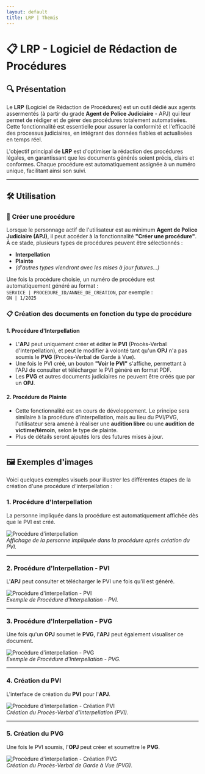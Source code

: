 ```yaml
---
layout: default
title: LRP | Themis
---
```


# 📋 **LRP** - Logiciel de Rédaction de Procédures

## 🔍 **Présentation**  

Le **LRP** (Logiciel de Rédaction de Procédures) est un outil dédié aux agents assermentés (à partir du grade **Agent de Police Judiciaire** - APJ) qui leur permet de rédiger et de gérer des procédures totalement automatisées. Cette fonctionnalité est essentielle pour assurer la conformité et l'efficacité des processus judiciaires, en intégrant des données fiables et actualisées en temps réel. 

L'objectif principal de **LRP** est d'optimiser la rédaction des procédures légales, en garantissant que les documents générés soient précis, clairs et conformes. Chaque procédure est automatiquement assignée à un numéro unique, facilitant ainsi son suivi.

---

## 🛠️ **Utilisation**  

### 📂 **Créer une procédure**  
Lorsque le personnage actif de l'utilisateur est au minimum **Agent de Police Judiciaire (APJ)**, il peut accéder à la fonctionnalité **"Créer une procédure"**. À ce stade, plusieurs types de procédures peuvent être sélectionnés :

- **Interpellation**
- **Plainte**
- *(d'autres types viendront avec les mises à jour futures...)*

Une fois la procédure choisie, un numéro de procédure est automatiquement généré au format :  
`SERVICE | PROCEDURE_ID/ANNEE_DE_CREATION`, par exemple :  
`GN | 1/2025`

### 📋 **Création des documents en fonction du type de procédure**  

#### 1. **Procédure d'Interpellation**  
- L'**APJ** peut uniquement créer et éditer le **PVI** (Procès-Verbal d'Interpellation), et peut le modifier à volonté tant qu'un **OPJ** n'a pas soumis le **PVG** (Procès-Verbal de Garde à Vue).  
- Une fois le PVI créé, un bouton **"Voir le PVI"** s'affiche, permettant à l'APJ de consulter et télécharger le PVI généré en format PDF.  
- Les **PVG** et autres documents judiciaires ne peuvent être créés que par un **OPJ**.

#### 2. **Procédure de Plainte**  
- Cette fonctionnalité est en cours de développement. Le principe sera similaire à la procédure d'interpellation, mais au lieu du PVI/PVG, l'utilisateur sera amené à réaliser une **audition libre** ou une **audition de victime/témoin**, selon le type de plainte.  
- Plus de détails seront ajoutés lors des futures mises à jour.

---

## 🖼️ **Exemples d'images**  

Voici quelques exemples visuels pour illustrer les différentes étapes de la création d'une procédure d'interpellation :  

### 1. **Procédure d'Interpellation**  
La personne impliquée dans la procédure est automatiquement affichée dès que le PVI est créé.

![Procédure d'interpellation](https://i.imgur.com/jTbznu1.png)  
*Affichage de la personne impliquée dans la procédure après création du PVI.*

---

### 2. **Procédure d'Interpellation - PVI**  
L'**APJ** peut consulter et télécharger le PVI une fois qu'il est généré.

![Procédure d'interpellation - PVI](https://i.imgur.com/CivKZJa.png)  
*Exemple de Procédure d'Interpellation - PVI.*

---

### 3. **Procédure d'Interpellation - PVG**  
Une fois qu'un **OPJ** soumet le **PVG**, l'**APJ** peut également visualiser ce document.

![Procédure d'interpellation - PVG](https://i.imgur.com/CivKZJa.png)  
*Exemple de Procédure d'Interpellation - PVG.*

---

### 4. **Création du PVI**  
L'interface de création du **PVI** pour l'**APJ**.

![Procédure d'interpellation - Création PVI](https://i.imgur.com/yMQAnM7.png)  
*Création du Procès-Verbal d'Interpellation (PVI).*

---

### 5. **Création du PVG**  
Une fois le PVI soumis, l'**OPJ** peut créer et soumettre le **PVG**.

![Procédure d'interpellation - Création PVG](https://i.imgur.com/nBvuSsQ.png)  
*Création du Procès-Verbal de Garde à Vue (PVG).*


